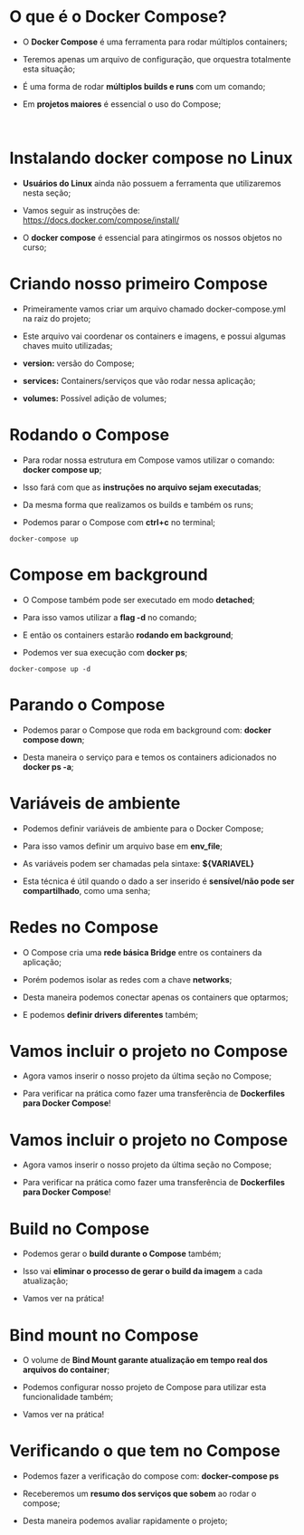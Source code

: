 # O que é o Docker Compose?​ #

* O **Docker Compose** é uma ferramenta para rodar múltiplos containers;​

* Teremos apenas um arquivo de configuração, que orquestra totalmente esta situação;​

* É uma forma de rodar **múltiplos builds e runs** com um comando;​

* Em **projetos maiores** é essencial o uso do Compose;​

​
# Instalando docker compose no Linux​ #

* **Usuários do Linux** ainda não possuem a ferramenta que utilizaremos nesta seção;​

* Vamos seguir as instruções de: https://docs.docker.com/compose/install/​

* O **docker compose** é essencial para atingirmos os nossos objetos no curso;​

# Criando nosso primeiro Compose #

* Primeiramente vamos criar um arquivo chamado docker-compose.yml na raiz do projeto;​

* Este arquivo vai coordenar os containers e imagens, e possui algumas chaves muito utilizadas;​

* **version:** versão do Compose;​

* **services:** Containers/serviços que vão rodar nessa aplicação;​

* **volumes:** Possível adição de volumes;​

# Rodando o Compose #

* Para rodar nossa estrutura em Compose vamos utilizar o comando: **docker compose up**;​

* Isso fará com que as **instruções no arquivo sejam executadas**;​

* Da mesma forma que realizamos os builds e também os runs;​

* Podemos parar o Compose com **ctrl+c** no terminal;​

```
docker-compose up
```

# Compose em background​ #

* O Compose também pode ser executado em modo **detached**;​

* Para isso vamos utilizar a **flag -d** no comando;​

* E então os containers estarão **rodando em background**;​

* Podemos ver sua execução com **docker ps**;​

```
docker-compose up -d
```


# Parando o Compose #

* Podemos parar o Compose que roda em background com: **docker compose down**;​

* Desta maneira o serviço para e temos os containers adicionados no **docker ps -a**;​

# Variáveis de ambiente #

* Podemos definir variáveis de ambiente para o Docker Compose;​

* Para isso vamos definir um arquivo base em **env_file**;​

* As variáveis podem ser chamadas pela sintaxe: **${VARIAVEL}**​

* Esta técnica é útil quando o dado a ser inserido é **sensível/não pode ser compartilhado**, como uma senha;​

# Redes no Compose​ #

* O Compose cria uma **rede básica Bridge** entre os containers da aplicação;​

* Porém podemos isolar as redes com a chave **networks**;​

* Desta maneira podemos conectar apenas os containers que optarmos;​

* E podemos **definir drivers diferentes** também;​


# Vamos incluir o projeto no Compose #

* Agora vamos inserir o nosso projeto da última seção no Compose;​

* Para verificar na prática como fazer uma transferência de **Dockerfiles para Docker Compose**!​

# Vamos incluir o projeto no Compose​ #

* Agora vamos inserir o nosso projeto da última seção no Compose;​

* Para verificar na prática como fazer uma transferência de **Dockerfiles para Docker Compose**!​

# Build no Compose #

* Podemos gerar o **build durante o Compose** também;​

* Isso vai **eliminar o processo de gerar o build da imagem** a cada atualização;​

* Vamos ver na prática!​

# Bind mount no Compose #

* O volume de **Bind Mount garante atualização em tempo real dos arquivos do container**;​

* Podemos configurar nosso projeto de Compose para utilizar esta funcionalidade também;​

* Vamos ver na prática!​

# Verificando o que tem no Compose #

* Podemos fazer a verificação do compose com: **docker-compose ps**​

* Receberemos um **resumo dos serviços que sobem** ao rodar o compose;​
* Desta maneira podemos avaliar rapidamente o projeto;​


